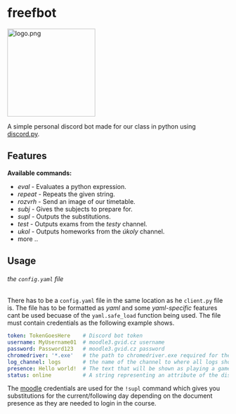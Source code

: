 # freefbot

<img src="https://github.com/JakubBlaha/freefbot/blob/master/res/logo.png?raw=true" alt="logo.png" height=200>

A simple personal discord bot made for our class in python using [discord.py](https://github.com/Rapptz/discord.py).

## Features
**Available commands:**
  - *eval*   - Evaluates a python expression.
  - *repeat* - Repeats the given string.
  - *rozvrh* - Send an image of our timetable.
  - *subj*   - Gives the subjects to prepare for.
  - *supl*   - Outputs the substitutions.
  - *test*   - Outputs exams from the *testy* channel.
  - *ukol*   - Outputs homeworks from the *úkoly* channel.
  - more ..

## Usage
###### the `config.yaml` file
There has to be a `config.yaml` file in the same location as he `client.py` file is. The file has to be formatted as *yaml* and some *yaml-specific* features cant be used becuase of the `yaml.safe_load` function being used. The file must contain credentials as the following example shows.
```yaml
token: TokenGoesHere    # Discord bot token
username: MyUsername01  # moodle3.gvid.cz username
password: Password123   # moodle3.gvid.cz password
chromedriver: '*.exe'   # the path to chromedriver.exe required for the !supl command
log_channel: logs       # the name of the channel to where all logs should be sent
presence: Hello world!  # The text that will be shown as playing a game
status: online          # A string representing an attribute of the discord.Status class
```
The [moodle](https://moodle3.gvid.cz) credentials are used for the `!supl` command which gives you substitutions for the current/following day depending on the document presence as they are needed to login in the course.
